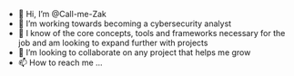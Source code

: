 - 👋 Hi, I’m @Call-me-Zak
- 👀 I’m working towards becoming a cybersecurity analyst
- 🌱 I know of the core concepts, tools and frameworks necessary for the job and am looking to expand further with projects
- 💞️ I’m looking to collaborate on any project that helps me grow
- 📫 How to reach me ...

<!---
Call-me-Zak/Call-me-Zak is a ✨ special ✨ repository because its `README.md` (this file) appears on your GitHub profile.
You can click the Preview link to take a look at your changes.
--->

